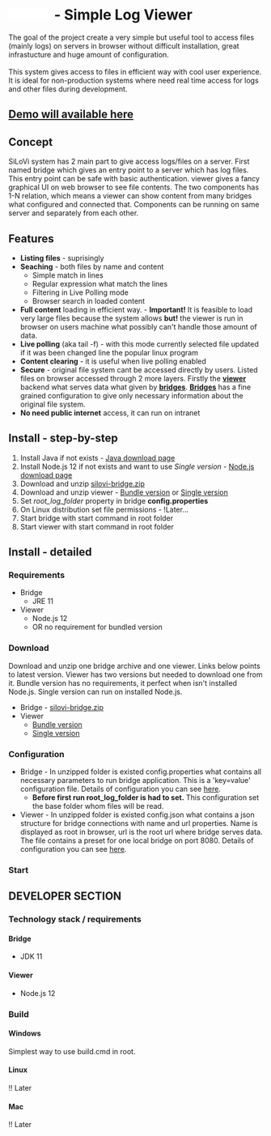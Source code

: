 # <img src="https://raw.githubusercontent.com/lyahim/silovi/7b2c5e138730fe9c78008cdbfe13bb3b96d086f2/images/silovi_bg.svg" alt="SiLoVi" height="25"/> - Simple Log Viewer
The goal of the project create a very simple but useful tool to access files (mainly logs) on servers in browser without difficult installation, great infrastucture and huge amount of configuration. <br><br>This system gives access to files in efficient way with cool user experience. It is ideal for non-production systems where need real time access for logs and other files during development.
## [Demo will available here](#)

## Concept
SiLoVi system has 2 main part to give access logs/files on a server. First named bridge which gives an entry point to a server which has log files. This entry point can be safe with basic authentication. viewer gives a fancy graphical UI on web browser to see file contents. The two components has 1-N relation, which means a viewer can show content from many bridges what configured and connected that. Components can be running on same server and separately from each other.
## Features
- **Listing files** - suprisingly
- **Seaching** - both files by name and content
    - Simple match in lines
    - Regular expression what match the lines
    - Filtering in Live Polling mode
    - Browser search in loaded content
- **Full content** loading in efficient way. - **Important!** It is feasible to load very large files because the system allows **but!** the viewer is run in browser on users machine what possibly can't handle those amount of data.
- **Live polling** (aka tail -f) - with this mode currently selected file updated if it was been changed line the popular linux program
- **Content clearing** - it is useful when live polling enabled
- **Secure** - original file system cant be accessed directly by users. Listed files on browser accessed through 2 more layers. Firstly the **[viewer](https://github.com/lyahim/silovi/tree/main/viewer)** backend what serves data what given by **[bridges](https://github.com/lyahim/silovi/tree/main/bridge)**. **[Bridges](https://github.com/lyahim/silovi/tree/main/bridge)** has a fine grained configuration to give only necessary information about the original file system.
- **No need public internet** access, it can run on intranet
## Install - step-by-step
1. Install Java if not exists - [Java download page](https://www.java.com/en/download/manual.jsp)
2. Install Node.js 12 if not exists and want to use *Single version* - [Node.js download page](https://nodejs.org/en/download/)
3. Download and unzip [silovi-bridge.zip](http://silovi.nhely.hu/latest/silovi-bridge.zip)
4. Download and unzip viewer - [Bundle version](http://silovi.nhely.hu/latest/silovi-viewer-bundle.zip) or [Single version](http://silovi.nhely.hu/latest/silovi-viewer-bundle.zip)
5. Set *root_log_folder* property in bridge **config.properties**
6. On Linux distribution set file permissions - !Later...
7. Start bridge with start command in root folder
8. Start viewer with start command in root folder
## Install - detailed
### Requirements
- Bridge
    - JRE 11
- Viewer
    - Node.js 12
    - OR no requirement for bundled version
### Download
Download and unzip one bridge archive and one viewer. Links below points to latest version. Viewer has two versions but needed to download one from it. Bundle version has no requirements, it perfect when isn't installed Node.js. Single version can run on installed Node.js.
- Bridge - [silovi-bridge.zip](http://silovi.nhely.hu/latest/silovi-bridge.zip)
- Viewer
    - [Bundle version](http://silovi.nhely.hu/latest/silovi-viewer-bundle.zip)
    - [Single version](http://silovi.nhely.hu/latest/silovi-viewer-bundle.zip)
### Configuration
- Bridge - In unzipped folder is existed config.properties what contains all necessary parameters to run bridge application. This is a 'key=value' configuration file. Details of configuration you can see [here](https://github.com/lyahim/silovi/tree/main/bridge).
    - **Before first run root_log_folder is had to set.**  This configuration set the base folder whom files will be read.
- Viewer - In unzipped folder is existed config.json what contains a json structure for bridge connections with name and url properties. Name is displayed as root in browser, url is the root url where bridge serves data. The file contains a preset for one local bridge on port 8080. Details of configuration you can see [here](https://github.com/lyahim/silovi/tree/main/viewer).
### Start
## DEVELOPER SECTION
### Technology stack / requirements
#### Bridge
- JDK 11
#### Viewer
- Node.js 12
### Build
#### Windows
Simplest way to use build.cmd in root. 
#### Linux
!! Later
#### Mac
!! Later